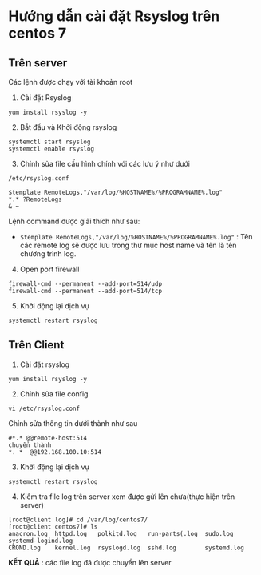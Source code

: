 # Hướng dẫn cài đặt Rsyslog trên centos 7
## Trên server
Các lệnh được chạy với tài khoản root 
1. Cài đặt Rsyslog 
```
yum install rsyslog -y 
```
2. Bắt đầu và Khởi động rsyslog 
```
systemctl start rsyslog
systemctl enable rsyslog
```
3. Chỉnh sửa file cấu hình chính với các lưu ý như dưới
```
/etc/rsyslog.conf
```
```
$template RemoteLogs,"/var/log/%HOSTNAME%/%PROGRAMNAME%.log"
*.* ?RemoteLogs
& ~
```
Lệnh command được giải thích như sau:
- `$template RemoteLogs,"/var/log/%HOSTNAME%/%PROGRAMNAME%.log"` : Tên các remote log sẽ được lưu trong thư mục host name và tên là tên chương trình log.
4. Open port firewall
```
firewall-cmd --permanent --add-port=514/udp
firewall-cmd --permanent --add-port=514/tcp
```
5. Khởi động lại dịch vụ 
```
systemctl restart rsyslog
```
## Trên Client 
1. Cài đặt rsyslog
```
yum install rsyslog -y 
```
2. Chỉnh sửa file config 
```
vi /etc/rsyslog.conf
```
Chỉnh sửa thông tin dưới thành như sau 
```
#*.* @@remote-host:514
chuyển thành 
*. *  @@192.168.100.10:514
```
3. Khởi động lại dịch vụ
```
systemctl restart rsyslog
```
4. Kiểm tra file log trên server xem được gửi lên chưa(thực hiện trên server)
```
[root@client log]# cd /var/log/centos7/
[root@client centos7]# ls
anacron.log  httpd.log   polkitd.log   run-parts(.log  sudo.log     systemd-logind.log
CROND.log    kernel.log  rsyslogd.log  sshd.log        systemd.log
```

**KẾT QUẢ** : các file log đã được chuyển lên server 